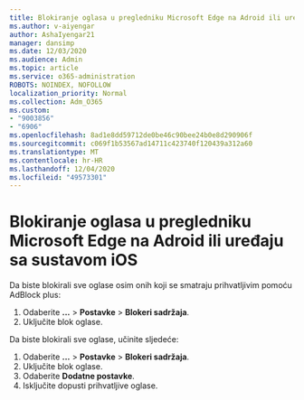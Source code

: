 ```yaml
---
title: Blokiranje oglasa u pregledniku Microsoft Edge na Adroid ili uređaju sa sustavom iOS
ms.author: v-aiyengar
author: AshaIyengar21
manager: dansimp
ms.date: 12/03/2020
ms.audience: Admin
ms.topic: article
ms.service: o365-administration
ROBOTS: NOINDEX, NOFOLLOW
localization_priority: Normal
ms.collection: Adm_O365
ms.custom:
- "9003856"
- "6906"
ms.openlocfilehash: 8ad1e8dd59712de0be46c90bee24b0e8d290906f
ms.sourcegitcommit: c069f1b53567ad14711c423740f120439a312a60
ms.translationtype: MT
ms.contentlocale: hr-HR
ms.lasthandoff: 12/04/2020
ms.locfileid: "49573301"
---
```

# <a name="block-ads-in-microsoft-edge-on-an-adroid-or-ios-device"></a>Blokiranje oglasa u pregledniku Microsoft Edge na Adroid ili uređaju sa sustavom iOS

Da biste blokirali sve oglase osim onih koji se smatraju prihvatljivim pomoću AdBlock plus:
1. Odaberite **...** > **Postavke**  >  **Blokeri sadržaja**.
2. Uključite blok oglase.

Da biste blokirali sve oglase, učinite sljedeće:
1. Odaberite **...** > **Postavke**  >  **Blokeri sadržaja**.
2. Uključite blok oglase.
3. Odaberite **Dodatne postavke**.
4. Isključite dopusti prihvatljive oglase.